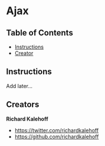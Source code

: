# Ajax

## Table of Contents

* [Instructions](#instructions)
* [Creator](#creators)

## Instructions

Add later...

## Creators

**Richard Kalehoff**

* <https://twitter.com/richardkalehoff>
* <https://github.com/richardkalehoff>
